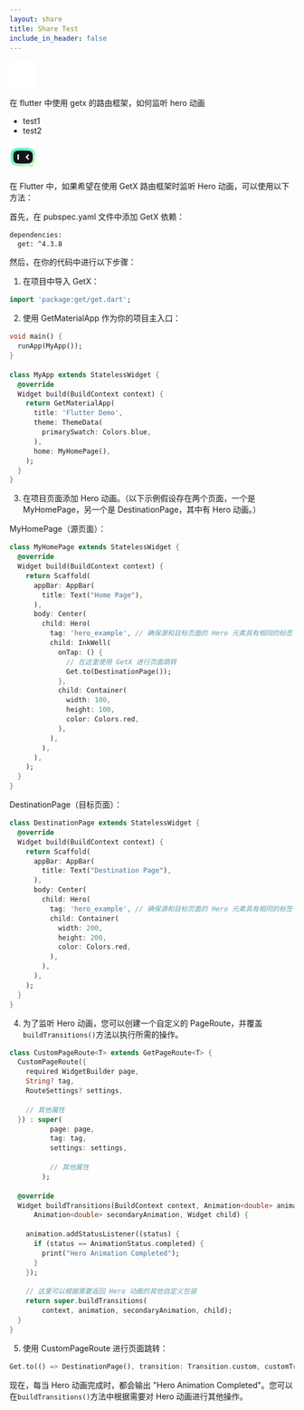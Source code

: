 ```yaml
---
layout: share
title: Share Test
include_in_header: false
---
```


<div markdown="1" class="msg-item user">

<img class='avatar' src="/assets/ic_avatar_user.svg" alt="Avatar of user"/>

<div markdown="1" class="msg-content">

在 flutter 中使用 getx 的路由框架，如何监听 hero 动画

- test1
- test2

</div>

</div>

<div markdown="1" class="msg-item assistant">

<img class='avatar' src="/assets/ic_avatar_ai.svg" alt="Avatar of Q.ai"/>

<div markdown="1" class="msg-content">

在 Flutter 中，如果希望在使用 GetX 路由框架时监听 Hero 动画，可以使用以下方法：

首先，在 pubspec.yaml 文件中添加 GetX 依赖：

```
dependencies:
  get: ^4.3.8
```

然后，在你的代码中进行以下步骤：

1. 在项目中导入 GetX：

```dart
import 'package:get/get.dart';
```

2. 使用 GetMaterialApp 作为你的项目主入口：

```dart
void main() {
  runApp(MyApp());
}

class MyApp extends StatelessWidget {
  @override
  Widget build(BuildContext context) {
    return GetMaterialApp(
      title: 'Flutter Demo',
      theme: ThemeData(
        primarySwatch: Colors.blue,
      ),
      home: MyHomePage(),
    );
  }
}
```

3. 在项目页面添加 Hero 动画。（以下示例假设存在两个页面，一个是 MyHomePage，另一个是 DestinationPage，其中有 Hero 动画。）

MyHomePage（源页面）：

```dart
class MyHomePage extends StatelessWidget {
  @override
  Widget build(BuildContext context) {
    return Scaffold(
      appBar: AppBar(
        title: Text("Home Page"),
      ),
      body: Center(
        child: Hero(
          tag: 'hero_example', // 确保源和目标页面的 Hero 元素具有相同的标签
          child: InkWell(
            onTap: () {
              // 在这里使用 GetX 进行页面跳转
              Get.to(DestinationPage());
            },
            child: Container(
              width: 100,
              height: 100,
              color: Colors.red,
            ),
          ),
        ),
      ),
    );
  }
}
```

DestinationPage（目标页面）：

```dart
class DestinationPage extends StatelessWidget {
  @override
  Widget build(BuildContext context) {
    return Scaffold(
      appBar: AppBar(
        title: Text("Destination Page"),
      ),
      body: Center(
        child: Hero(
          tag: 'hero_example', // 确保源和目标页面的 Hero 元素具有相同的标签
          child: Container(
            width: 200,
            height: 200,
            color: Colors.red,
          ),
        ),
      ),
    );
  }
}
```

4. 为了监听 Hero 动画，您可以创建一个自定义的 PageRoute，并覆盖`buildTransitions()`方法以执行所需的操作。

```dart
class CustomPageRoute<T> extends GetPageRoute<T> {
  CustomPageRoute({
    required WidgetBuilder page,
    String? tag,
    RouteSettings? settings,

    // 其他属性
  }) : super(
          page: page,
          tag: tag,
          settings: settings,

          // 其他属性
        );

  @override
  Widget buildTransitions(BuildContext context, Animation<double> animation,
      Animation<double> secondaryAnimation, Widget child) {

    animation.addStatusListener((status) {
      if (status == AnimationStatus.completed) {
        print("Hero Animation Completed");
      }
    });

    // 这里可以根据需要返回 Hero 动画的其他自定义包装
    return super.buildTransitions(
        context, animation, secondaryAnimation, child);
  }
}
```

5. 使用 CustomPageRoute 进行页面跳转：

```dart
Get.to(() => DestinationPage(), transition: Transition.custom, customTransition: CustomPageRoute());
```

现在，每当 Hero 动画完成时，都会输出 "Hero Animation Completed"。您可以在`buildTransitions()`方法中根据需要对 Hero 动画进行其他操作。

</div>

</div>
